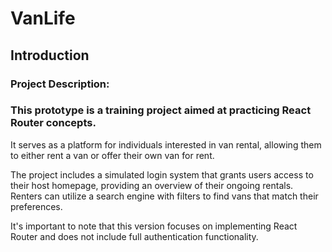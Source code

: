# VanLife

## Introduction

### Project Description:

### This prototype is a training project aimed at practicing React Router concepts. 
It serves as a platform for individuals interested in van rental, allowing them to either rent a van or offer their own van for rent. 

The project includes a simulated login system that grants users access to their host homepage, providing an overview of their ongoing rentals. 
Renters can utilize a search engine with filters to find vans that match their preferences. 

It's important to note that this version focuses on implementing React Router and does not include full authentication functionality.
